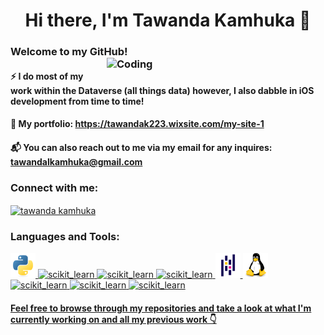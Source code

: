 <h1 align="center">Hi there, I'm Tawanda Kamhuka 👋
<h3 align="left">Welcome to my GitHub! 

<img align="right" alt="Coding" width="350" src="https://user-images.githubusercontent.com/81173084/222777847-c3440dd8-1b6a-4959-9739-a513c928b307.gif">

#### ⚡ I do most of my work within the Dataverse (all things data) however, I also dabble in iOS development from time to time!

#### 📝 My portfolio: https://tawandak223.wixsite.com/my-site-1 

#### 📬 You can also reach out to me via my email for any inquires: tawandalkamhuka@gmail.com 

<h3 align="left">Connect with me:</h3>
<p align="left">
<a href="https://linkedin.com/in/tawanda-kamhuka" target="blank"><img align="center" src="https://raw.githubusercontent.com/rahuldkjain/github-profile-readme-generator/master/src/images/icons/Social/linked-in-alt.svg" alt="tawanda kamhuka" height="30" width="40" /></a>

<h3 align="left">Languages and Tools:</h3>
<p align="left"> <a href="https://www.python.org" target="_blank" rel="noreferrer"> <img src="https://raw.githubusercontent.com/devicons/devicon/master/icons/python/python-original.svg" alt="python" width="40" height="40"/> 
</a> 
<a href="href="https://en.wikipedia.org/wiki/C%2B%2B" target="_blank" rel="noreferrer"> <img src="https://w7.pngwing.com/pngs/46/626/png-transparent-c-logo-the-c-programming-language-computer-icons-computer-programming-source-code-programming-miscellaneous-template-blue.png" alt="scikit_learn" width="40" height="40"/>
</a> 
</a> 
<a href="href="https://www.r-project.org/about.html" target="_blank" rel="noreferrer"> <img src="https://cdn3d.iconscout.com/3d/free/thumb/html-5728485-4781249.png" alt="scikit_learn" width="40" height="40"/>
</a> 
</a> 
<a href="href="https://www.r-project.org/about.html" target="_blank" rel="noreferrer"> <img src="https://upload.wikimedia.org/wikipedia/commons/thumb/1/1b/R_logo.svg/2560px-R_logo.svg.png" alt="scikit_learn" width="40" height="40"/>
</a>
</a> 
<a href="https://pandas.pydata.org/" target="_blank" rel="noreferrer"> <img src="https://raw.githubusercontent.com/devicons/devicon/2ae2a900d2f041da66e950e4d48052658d850630/icons/pandas/pandas-original.svg" alt="pandas" width="40" height="40"/> 
</a> 
<a href="https://www.linux.org/" target="_blank" rel="noreferrer"> <img src="https://raw.githubusercontent.com/devicons/devicon/master/icons/linux/linux-original.svg" alt="linux" width="40" height="40"/> 
</a> 
<a href="https://scikit-learn.org/" target="_blank" rel="noreferrer"> <img src="https://upload.wikimedia.org/wikipedia/commons/0/05/Scikit_learn_logo_small.svg" alt="scikit_learn" width="40" height="40"/>
</a> 
<a href="https://numpy.org/" target="_blank" rel="noreferrer"> <img src="https://github.com/numpy/numpy/blob/main/branding/logo/logomark/numpylogoicon.png?raw=true" alt="scikit_learn" width="40" height="40"/>
</a> 
</a> 
<a href="https://learn.microsoft.com/en-us/sql/ssms/sql-server-management-studio-ssms?view=sql-server-ver16" target="_blank" rel="noreferrer"> <img src="https://w7.pngwing.com/pngs/170/924/png-transparent-microsoft-sql-server-microsoft-azure-sql-database-microsoft-text-logo-microsoft-azure-thumbnail.png" alt="scikit_learn" width="40" height="40"/> 
</p>

####  Feel free to browse through my repositories and take a look at what I'm currently working on and all my previous work 👇
